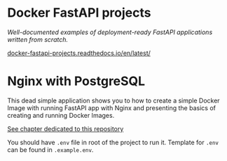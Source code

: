 # Docker FastAPI projects

_Well-documented examples of deployment-ready FastAPI applications written from scratch._

[docker-fastapi-projects.readthedocs.io/en/latest/](https://docker-fastapi-projects.readthedocs.io/en/latest/)

# Nginx with PostgreSQL

This dead simple application shows you to how to create a simple Docker Image with running FastAPI app with Nginx and presenting the basics of creating and running Docker Images.

[See chapter dedicated to this repository](https://docker-fastapi-projects.readthedocs.io/en/latest/nginx_with_postgresql.html)

You should have `.env` file in root of the project to run it.
Template for `.env` can be found in `.example.env`.
